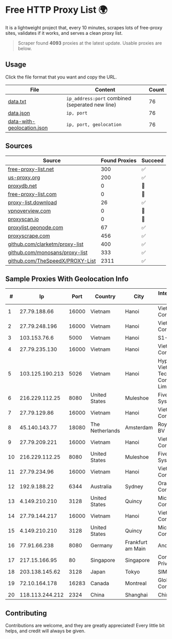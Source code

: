 
# Free HTTP Proxy List 🌍

It is a lightweight project that, every 10 minutes, scrapes lots of free-proxy sites, validates if it works, and serves a clean proxy list.


> Scraper found **4093** proxies at the latest update. Usable proxies are below.

## Usage

Click the file format that you want and copy the URL.


|File|Content|Count|
|----|-------|-----|
|[data.txt](https://raw.githubusercontent.com/themiralay/Proxy-List-World/master/data.txt)|`ip_address:port` combined (seperated new line)|76|
|[data.json](https://raw.githubusercontent.com/themiralay/Proxy-List-World/master/data.json)|`ip, port`|76|
|[data-with-geolocation.json](https://raw.githubusercontent.com/themiralay/Proxy-List-World/master/data-with-geolocation.json)|`ip, port, geolocation`|76|

## Sources

|Source|Found Proxies|Succeed|
|------|-------------|-------|
|[free-proxy-list.net](https://free-proxy-list.net)|300|✅|
|[us-proxy.org](https://www.us-proxy.org)|200|✅|
|[proxydb.net](http://proxydb.net)|0|🚫|
|[free-proxy-list.com](https://free-proxy-list.com/?page=&port=&type%5B%5D=http&type%5B%5D=https&up_time=0&search=Search)|0|🚫|
|[proxy-list.download](https://www.proxy-list.download/HTTP)|26|✅|
|[vpnoverview.com](https://vpnoverview.com/privacy/anonymous-browsing/free-proxy-servers)|0|🚫|
|[proxyscan.io](https://www.proxyscan.io)|0|🚫|
|[proxylist.geonode.com](https://proxylist.geonode.com/api/proxy-list?limit=300&page=1&sort_by=lastChecked&sort_type=desc&protocols=http,https)|67|✅|
|[proxyscrape.com](https://api.proxyscrape.com/v2/?request=displayproxies&protocol=http&timeout=10000&country=all&ssl=all&anonymity=all)|456|✅|
|[github.com/clarketm/proxy-list](https://raw.githubusercontent.com/clarketm/proxy-list/master/proxy-list-raw.txt)|400|✅|
|[github.com/monosans/proxy-list](https://raw.githubusercontent.com/monosans/proxy-list/main/proxies/http.txt)|333|✅|
|[github.com/TheSpeedX/PROXY-List](https://raw.githubusercontent.com/TheSpeedX/PROXY-List/master/http.txt)|2311|✅|


## Sample Proxies With Geolocation Info

|#|Ip|Port|Country|City|Internet Service Provider|
|-|--|----|-------|----|-------------------------|
|1|27.79.188.66|16000|Vietnam|Hanoi|Viettel Corporation|
|2|27.79.248.196|16000|Vietnam|Hanoi|Viettel Corporation|
|3|103.153.76.6|5000|Vietnam|Hanoi|S1-VIETSERVER|
|4|27.79.235.130|16000|Vietnam|Hanoi|Viettel Corporation|
|5|103.125.190.213|5026|Vietnam|Hanoi|Hypernet Vietnam Technology Company Limited|
|6|216.229.112.25|8080|United States|Muleshoe|Five Area Systems, LLC|
|7|27.79.129.86|16000|Vietnam|Hanoi|Viettel Corporation|
|8|45.140.143.77|18080|The Netherlands|Amsterdam|RoyaleHosting BV|
|9|27.79.209.221|16000|Vietnam|Hanoi|Viettel Corporation|
|10|216.229.112.25|8080|United States|Muleshoe|Five Area Systems, LLC|
|11|27.79.234.96|16000|Vietnam|Hanoi|Viettel Corporation|
|12|192.9.188.22|6344|Australia|Sydney|Oracle Corporation|
|13|4.149.210.210|3128|United States|Quincy|Microsoft Corporation|
|14|27.79.144.217|16000|Vietnam|Hanoi|Viettel Corporation|
|15|4.149.210.210|3128|United States|Quincy|Microsoft Corporation|
|16|77.91.66.238|8080|Germany|Frankfurt am Main|Andrii Hrosh|
|17|217.15.166.95|80|Singapore|Singapore|Contabo Asia Private Limited|
|18|203.138.145.62|3128|Japan|Tokyo|SIMPLEIA|
|19|72.10.164.178|16283|Canada|Montreal|GloboTech Communications|
|20|118.113.244.212|2324|China|Shanghai|Chinanet|



## Contributing

Contributions are welcome, and they are greatly appreciated! Every
little bit helps, and credit will always be given.

